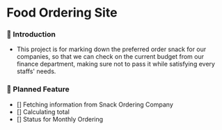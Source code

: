# Food Ordering Site

### 🏁 Introduction

-   This project is for marking down the preferred order snack for our companies, so that we can check on the current budget from our finance department, making sure not to pass it while satisfying every staffs' needs.

### 🧳 Planned Feature

-   [] Fetching information from Snack Ordering Company
-   [] Calculating total
-   [] Status for Monthly Ordering
